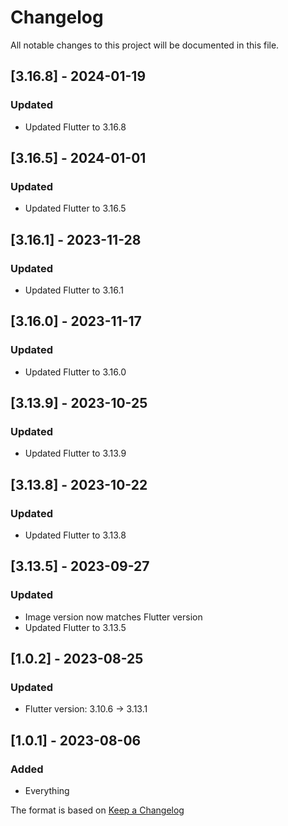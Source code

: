 # Changelog

All notable changes to this project will be documented in this file.

## [3.16.8] - 2024-01-19
### Updated
- Updated Flutter to 3.16.8

## [3.16.5] - 2024-01-01
### Updated
- Updated Flutter to 3.16.5

## [3.16.1] - 2023-11-28
### Updated
- Updated Flutter to 3.16.1

## [3.16.0] - 2023-11-17
### Updated
- Updated Flutter to 3.16.0

## [3.13.9] - 2023-10-25
### Updated
- Updated Flutter to 3.13.9

## [3.13.8] - 2023-10-22
### Updated
- Updated Flutter to 3.13.8

## [3.13.5] - 2023-09-27
### Updated
- Image version now matches Flutter version
- Updated Flutter to 3.13.5

## [1.0.2] - 2023-08-25
### Updated
- Flutter version: 3.10.6 -> 3.13.1

## [1.0.1] - 2023-08-06
### Added
- Everything

The format is based on [Keep a Changelog](https://keepachangelog.com/en/1.0.0/)
